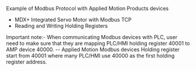 Example of Modbus Protocol with Applied Motion Products devices
- MDX+ Integrated Servo Motor with Modbus TCP 
- Reading and Writing Holding Registers

Important note:- 
When communicating Modbus devices with PLC, user need to make sure that they are mapping PLC/HMI holding register 40001 to AMP device 40000. 
-- Applied Motion Modbus devices Holding register start from 40001 where many PLC/HMI use 40000 as the first holding register address. 

